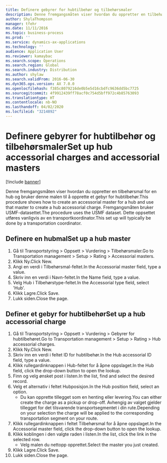```yaml
---
title: Definere gebyrer for hubtilbehør og tilbehørsmaler
description: Denne fremgangsmåten viser hvordan du oppretter en tilbehørsmal for en hub og bruker denne malen til å opprette et gebyr for hubtilbehør.
author: ShylaThompson
manager: tfehr
ms.date: 11/11/2016
ms.topic: business-process
ms.prod: ''
ms.service: dynamics-ax-applications
ms.technology: ''
audience: Application User
ms.reviewer: kamaybac
ms.search.scope: Operations
ms.search.region: Global
ms.search.industry: Distribution
ms.author: shylaw
ms.search.validFrom: 2016-06-30
ms.dyn365.ops.version: AX 7.0.0
ms.openlocfilehash: f385c8079216de0b5e5d16cbdfc9636dd5bc7725
ms.sourcegitcommit: 4f9912439ff78acf0c754d5bff972c4b85763093
ms.translationtype: HT
ms.contentlocale: nb-NO
ms.lasthandoff: 04/02/2020
ms.locfileid: "3214892"
---
```

# <a name="set-up-hub-accessorial-charges-and-accessorial-masters"></a><span data-ttu-id="68e67-103">Definere gebyrer for hubtilbehør og tilbehørsmaler</span><span class="sxs-lookup"><span data-stu-id="68e67-103">Set up hub accessorial charges and accessorial masters</span></span>

[!include [banner](../../includes/banner.md)]

<span data-ttu-id="68e67-104">Denne fremgangsmåten viser hvordan du oppretter en tilbehørsmal for en hub og bruker denne malen til å opprette et gebyr for hubtilbehør.</span><span class="sxs-lookup"><span data-stu-id="68e67-104">This procedure shows how to create an accessorial master for a hub and use that master to create a hub accessorial charge.</span></span> <span data-ttu-id="68e67-105">Fremgangsmåten bruker USMF-datasettet.</span><span class="sxs-lookup"><span data-stu-id="68e67-105">The procedure uses the USMF dataset.</span></span> <span data-ttu-id="68e67-106">Dette oppsettet utføres vanligvis av en transportkoordinator.</span><span class="sxs-lookup"><span data-stu-id="68e67-106">This set up will typically be done by a transportation coordinator.</span></span>


## <a name="set-up-a-hub-master"></a><span data-ttu-id="68e67-107">Definere en hubmal</span><span class="sxs-lookup"><span data-stu-id="68e67-107">Set up a hub master</span></span>
1. <span data-ttu-id="68e67-108">Gå til Transportstyring > Oppsett > Vurdering > Tilbehørsmaler.</span><span class="sxs-lookup"><span data-stu-id="68e67-108">Go to Transportation management > Setup > Rating > Accessorial masters.</span></span>
2. <span data-ttu-id="68e67-109">Klikk Ny.</span><span class="sxs-lookup"><span data-stu-id="68e67-109">Click New.</span></span>
3. <span data-ttu-id="68e67-110">Angi en verdi i Tilbehørsmal-feltet.</span><span class="sxs-lookup"><span data-stu-id="68e67-110">In the Accessorial master field, type a value.</span></span>
4. <span data-ttu-id="68e67-111">Skriv inn en verdi i Navn-feltet.</span><span class="sxs-lookup"><span data-stu-id="68e67-111">In the Name field, type a value.</span></span>
5. <span data-ttu-id="68e67-112">Velg Hub i Tilbehørstype-feltet.</span><span class="sxs-lookup"><span data-stu-id="68e67-112">In the Accessorial type field, select 'Hub'.</span></span>
6. <span data-ttu-id="68e67-113">Klikk Lagre.</span><span class="sxs-lookup"><span data-stu-id="68e67-113">Click Save.</span></span>
7. <span data-ttu-id="68e67-114">Lukk siden.</span><span class="sxs-lookup"><span data-stu-id="68e67-114">Close the page.</span></span>

## <a name="set-up-a-hub-accessorial-charge"></a><span data-ttu-id="68e67-115">Definer et gebyr for hubtilbehør</span><span class="sxs-lookup"><span data-stu-id="68e67-115">Set up a hub accessorial charge</span></span>
1. <span data-ttu-id="68e67-116">Gå til Transportstyring > Oppsett > Vurdering > Gebyrer for hubtilbehøret.</span><span class="sxs-lookup"><span data-stu-id="68e67-116">Go to Transportation management > Setup > Rating > Hub accessorial charges.</span></span>
2. <span data-ttu-id="68e67-117">Klikk Ny.</span><span class="sxs-lookup"><span data-stu-id="68e67-117">Click New.</span></span>
3. <span data-ttu-id="68e67-118">Skriv inn en verdi i feltet ID for hubtilbehør.</span><span class="sxs-lookup"><span data-stu-id="68e67-118">In the Hub accessorial ID field, type a value.</span></span>
4. <span data-ttu-id="68e67-119">Klikk rullegardinknappen i Hub-feltet for å åpne oppslaget.</span><span class="sxs-lookup"><span data-stu-id="68e67-119">In the Hub field, click the drop-down button to open the lookup.</span></span>
5. <span data-ttu-id="68e67-120">Finn og velg ønsket post i listen.</span><span class="sxs-lookup"><span data-stu-id="68e67-120">In the list, find and select the desired record.</span></span>
6. <span data-ttu-id="68e67-121">Velg et alternativ i feltet Hubposisjon.</span><span class="sxs-lookup"><span data-stu-id="68e67-121">In the Hub position field, select an option.</span></span>
    * <span data-ttu-id="68e67-122">Du kan opprette tillegget som en henting eller levering.</span><span class="sxs-lookup"><span data-stu-id="68e67-122">You can either create the charge as a pickup or drop-off.</span></span> <span data-ttu-id="68e67-123">Avhengig av valget gjelder tillegget for det tilsvarende transportsegmentet i din rute.</span><span class="sxs-lookup"><span data-stu-id="68e67-123">Depending on your selection the charge will be applied to the corresponding transportation segment on your route.</span></span>  
7. <span data-ttu-id="68e67-124">Klikk rullegardinknappen i feltet Tilbehørsmal for å åpne oppslaget.</span><span class="sxs-lookup"><span data-stu-id="68e67-124">In the Accessorial master field, click the drop-down button to open the lookup.</span></span>
8. <span data-ttu-id="68e67-125">Klikk koblingen i den valgte raden i listen.</span><span class="sxs-lookup"><span data-stu-id="68e67-125">In the list, click the link in the selected row.</span></span>
    * <span data-ttu-id="68e67-126">Velg malen du nettopp opprettet.</span><span class="sxs-lookup"><span data-stu-id="68e67-126">Select the master you just created.</span></span>  
9. <span data-ttu-id="68e67-127">Klikk Lagre.</span><span class="sxs-lookup"><span data-stu-id="68e67-127">Click Save.</span></span>
10. <span data-ttu-id="68e67-128">Lukk siden.</span><span class="sxs-lookup"><span data-stu-id="68e67-128">Close the page.</span></span>

